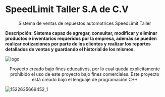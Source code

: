 # SpeedLimit Taller S.A de C.V
<center>Sistema de ventas de repuestos automotrices SpeedLimit Taller</center>

<b>Descripción: Sistema capaz de agregar, consultar, modificar y eliminar productos e inventarios requeridos por la empresa, además se pueden realizar cotizaciones por parte de los clientes y realizar los reportes detallados de ventas y guardando el historial de los mismos.</b>

![logo](https://user-images.githubusercontent.com/44457989/47531450-ed0d3980-d86a-11e8-8469-fe624eeb27a2.png)

<center>Proyecto creado bajo fines educativos, por lo cual queda explicitamente prohibido el uso de este proyecto bajo fines comerciales.
Este proyecto está creado bajo el lenguaje de programación C++</center>

![1522635669452_1](https://user-images.githubusercontent.com/44457989/47593631-345ffc80-d935-11e8-9cff-39025c1125a7.jpg)
